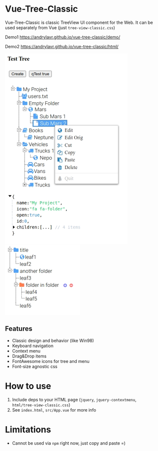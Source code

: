 # Vue-Tree-Classic

Vue-Tree-Classic is classic TreeView UI component for the Web.
It can be used separately from Vue (just `tree-view-classic.css`)

Demo1 https://andrylavr.github.io/vue-tree-classic/demo/

Demo2 https://andrylavr.github.io/vue-tree-classic/html/

![](demo/img/demo1.jpg)    ![](demo/img/demo2.jpg)

## Features
* Classic design and behavior (like Win98)
* Keyboard navigation
* Context menu
* Drag&Drop items
* FontAwesome icons for tree and menu
* Font-size agnostic css

# How to use
1. Include deps to your HTML page (`jquery`, `jquery-contextmenu`, `html/tree-view-classic.css`)
2. See `index.html`, `src/App.vue` for more info

# Limitations
* Cannot be used via `npm` right now, just copy and paste =)